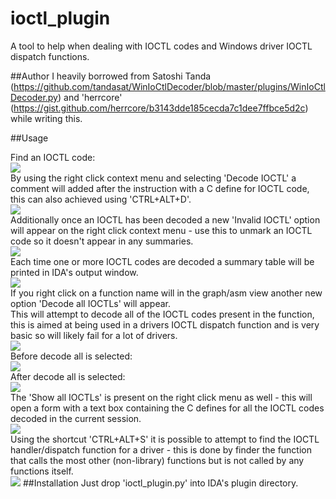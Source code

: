 # ioctl_plugin

A tool to help when dealing with IOCTL codes and Windows driver IOCTL dispatch functions.

##Author
I heavily borrowed from Satoshi Tanda (https://github.com/tandasat/WinIoCtlDecoder/blob/master/plugins/WinIoCtlDecoder.py) and 'herrcore' (https://gist.github.com/herrcore/b3143dde185cecda7c1dee7ffbce5d2c) while writing this.

##Usage

Find an IOCTL code:   
![](https://raw.githubusercontent.com/sam-b/ioctl_plugin/master/screenshots/before_single_decode.PNG)    
By using the right click context menu and selecting 'Decode IOCTL' a comment will added after the instruction with a C define for IOCTL code, this can also achieved using 'CTRL+ALT+D'.   
![](https://raw.githubusercontent.com/sam-b/ioctl_plugin/master/screenshots/context_menu_right_click_asm.PNG)    
Additionally once an IOCTL has been decoded a new 'Invalid IOCTL' option will appear on the right click context menu - use this to unmark an IOCTL code so it doesn't appear in any summaries.   
![](https://raw.githubusercontent.com/sam-b/ioctl_plugin/master/screenshots/after_single_decode.PNG)   
Each time one or more IOCTL codes are decoded a summary table will be printed in IDA's output window.   
![](https://raw.githubusercontent.com/sam-b/ioctl_plugin/master/screenshots/summary_table.PNG)   
If you right click on a function name will in the graph/asm view another new option 'Decode all IOCTLs' will appear.    
This will attempt to decode all of the IOCTL codes present in the function, this is aimed at being used in a drivers IOCTL dispatch function and is very basic so will likely fail for a lot of drivers.   
![](https://raw.githubusercontent.com/sam-b/ioctl_plugin/master/screenshots/context_menu_right_click_function_name.PNG)   
Before decode all is selected:   
![](https://raw.githubusercontent.com/sam-b/ioctl_plugin/master/screenshots/before_decode_all.PNG)   
After decode all is selected:   
![](https://raw.githubusercontent.com/sam-b/ioctl_plugin/master/screenshots/after_decode_all.PNG)   
The 'Show all IOCTLs' is present on the right click menu as well - this will open a form with a text box containing the C defines for all the IOCTL codes decoded in the current session.   
![](https://raw.githubusercontent.com/sam-b/ioctl_plugin/master/screenshots/show_all.PNG)    
Using the shortcut 'CTRL+ALT+S' it is possible to attempt to find the IOCTL handler/dispatch function for a driver - this is done by finder the function that calls the most other (non-library) functions but is not called by any functions itself.   
![](https://raw.githubusercontent.com/sam-b/ioctl_plugin/master/screenshots/dispatch_table_finder.PNG)
##Installation
Just drop 'ioctl_plugin.py' into IDA's plugin directory.